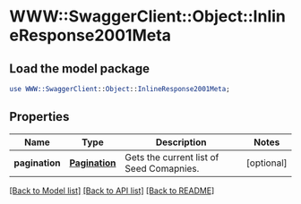 # WWW::SwaggerClient::Object::InlineResponse2001Meta

## Load the model package
```perl
use WWW::SwaggerClient::Object::InlineResponse2001Meta;
```

## Properties
Name | Type | Description | Notes
------------ | ------------- | ------------- | -------------
**pagination** | [**Pagination**](Pagination.md) | Gets the current list of Seed Comapnies. | [optional] 

[[Back to Model list]](../README.md#documentation-for-models) [[Back to API list]](../README.md#documentation-for-api-endpoints) [[Back to README]](../README.md)


